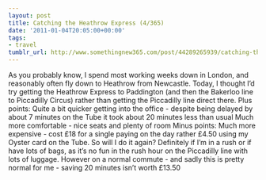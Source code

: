 ```yaml
---
layout: post
title: Catching the Heathrow Express (4/365)
date: '2011-01-04T20:05:00+00:00'
tags:
- travel
tumblr_url: http://www.somethingnew365.com/post/44289265939/catching-the-heathrow-express-4365
---
```

As you probably know, I spend most working weeks down in London, and reasonably often fly down to Heathrow from Newcastle.
Today, I thought I’d try getting the Heathrow Express to Paddington (and then the Bakerloo line to Piccadilly Circus) rather than getting the Piccadilly line direct there.
Plus points:
Quite a bit quicker getting into the office - despite being delayed by about 7 minutes on the Tube it took about 20 minutes less than usual
Much more comfortable - nice seats and plenty of room
Minus points:
Much more expensive - cost £18 for a single paying on the day rather £4.50 using my Oyster card on the Tube.
So will I do it again? Definitely if I’m in a rush or if have lots of bags, as it’s no fun in the rush hour on the Piccadilly line with lots of luggage. However on a normal commute - and sadly this is pretty normal for me - saving 20 minutes isn’t worth £13.50
